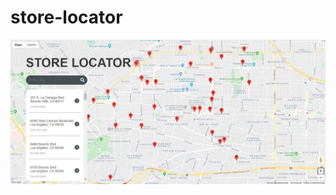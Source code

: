 # store-locator
![Preview](https://raw.githubusercontent.com/dfdiegoh/store-locator/master/preview.jpg)
